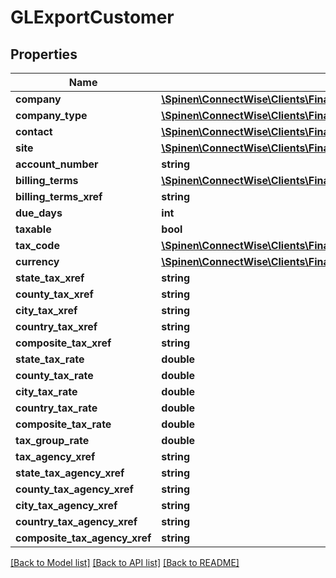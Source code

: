 # GLExportCustomer

## Properties
Name | Type | Description | Notes
------------ | ------------- | ------------- | -------------
**company** | [**\Spinen\ConnectWise\Clients\Finance\Spinen\ConnectWise\Clients\Finance\Model\CompanyReference**](CompanyReference.md) |  | [optional] 
**company_type** | [**\Spinen\ConnectWise\Clients\Finance\Spinen\ConnectWise\Clients\Finance\Model\CompanyTypeReference**](CompanyTypeReference.md) |  | [optional] 
**contact** | [**\Spinen\ConnectWise\Clients\Finance\Spinen\ConnectWise\Clients\Finance\Model\ContactReference**](ContactReference.md) |  | [optional] 
**site** | [**\Spinen\ConnectWise\Clients\Finance\Spinen\ConnectWise\Clients\Finance\Model\SiteReference**](SiteReference.md) |  | [optional] 
**account_number** | **string** |  | [optional] 
**billing_terms** | [**\Spinen\ConnectWise\Clients\Finance\Spinen\ConnectWise\Clients\Finance\Model\BillingTermsReference**](BillingTermsReference.md) |  | [optional] 
**billing_terms_xref** | **string** |  | [optional] 
**due_days** | **int** |  | [optional] 
**taxable** | **bool** |  | [optional] 
**tax_code** | [**\Spinen\ConnectWise\Clients\Finance\Spinen\ConnectWise\Clients\Finance\Model\TaxCodeReference**](TaxCodeReference.md) |  | [optional] 
**currency** | [**\Spinen\ConnectWise\Clients\Finance\Spinen\ConnectWise\Clients\Finance\Model\CurrencyReference**](CurrencyReference.md) |  | [optional] 
**state_tax_xref** | **string** |  | [optional] 
**county_tax_xref** | **string** |  | [optional] 
**city_tax_xref** | **string** |  | [optional] 
**country_tax_xref** | **string** |  | [optional] 
**composite_tax_xref** | **string** |  | [optional] 
**state_tax_rate** | **double** |  | [optional] 
**county_tax_rate** | **double** |  | [optional] 
**city_tax_rate** | **double** |  | [optional] 
**country_tax_rate** | **double** |  | [optional] 
**composite_tax_rate** | **double** |  | [optional] 
**tax_group_rate** | **double** |  | [optional] 
**tax_agency_xref** | **string** |  | [optional] 
**state_tax_agency_xref** | **string** |  | [optional] 
**county_tax_agency_xref** | **string** |  | [optional] 
**city_tax_agency_xref** | **string** |  | [optional] 
**country_tax_agency_xref** | **string** |  | [optional] 
**composite_tax_agency_xref** | **string** |  | [optional] 

[[Back to Model list]](../README.md#documentation-for-models) [[Back to API list]](../README.md#documentation-for-api-endpoints) [[Back to README]](../README.md)


